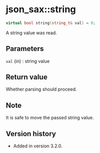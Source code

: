 # json_sax::string

```cpp
virtual bool string(string_t& val) = 0;
```

A string value was read.

## Parameters

`val` (in)
:   string value

## Return value

Whether parsing should proceed.

## Note

It is safe to move the passed string value.

## Version history

- Added in version 3.2.0.
